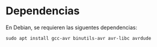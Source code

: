# Dependencias
En Debian, se requieren las siguentes dependencias:
```
sudo apt install gcc-avr binutils-avr avr-libc avrdude
```
